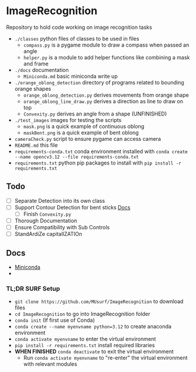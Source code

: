 # ImageRecognition
Repository to hold code working on image recognition tasks

- `./classes` python files of classes to be used in files
  - `compass.py` is a pygame module to draw a compass when passed an angle
  - `helper.py` is a module to add helper functions like combining a mask and frame
- `./docs` documentation
  - `Miniconda.md` basic miniconda write up
- `./orange_oblong_detection` directory of programs related to bounding orange shapes
  - `orange_oblong_detection.py` derives movements from orange shape
  - `orange_oblong_line_draw.py` derives a direction as line to draw on top
  - `Convexity.py` derives an angle from a shape (UNFINISHED)
- `./test_images` images for testing the scripts
  - `mask.png` is a quick example of continuous oblong
  - `maskBent.png` is a quick example of bent oblong
- `cameraCheck.py` script to ensure pygame can access camera
- `README.md` this file
- `requirements-conda.txt` conda environment installed with `conda create --name opencv3.12 --file requirements-conda.txt` 
- `requirements.txt` python pip packages to install with `pip install -r requirements.txt`

## Todo
- [ ] Separate Detection into its own class
- [ ] Support Contour Detection for bent sticks [Docs](https://docs.opencv.org/3.4/dd/d49/tutorial_py_contour_features.html)
  - [ ] Finish `Convexity.py`
- [ ] Thorough Documentation
- [ ] Ensure Compatibility with Sub Controls
- [ ] StandArdiZe capitalIZATIOn

## Docs
- [Miniconda](./docs/Miniconda.md)
- 
### TL;DR SURF Setup
- `git clone https://github.com/MUsurf/ImageRecognition` to download files
- `cd ImageRecognition` to go into ImageRecognition folder
- `conda init` (If first use of Conda)
- `conda create --name myenvname python=3.12` to create anaconda environment
- `conda activate myenvname` to enter the virtual environment
- `pip install -r requirements.txt` install required libraries
- **WHEN FINISHED** `conda deactivate` to exit the virtual environment
  - Run `conda activate myenvname` to "re-enter" the virtual environment with relevant modules